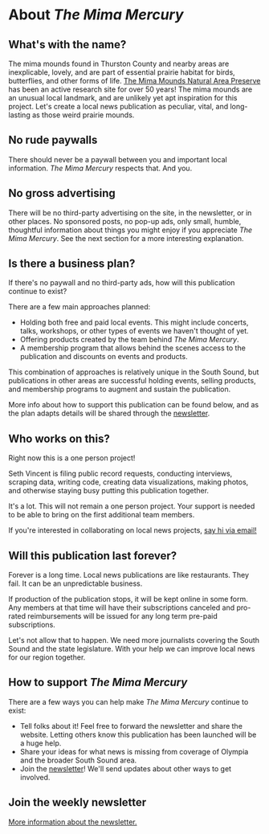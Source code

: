 <script>
import Newsletter from '$components/Newsletter.svelte'
</script>

# About _The Mima Mercury_

## What's with the name?
The mima mounds found in Thurston County and nearby areas are inexplicable, lovely, and are part of essential prairie habitat for birds, butterflies, and other forms of life. [The Mima Mounds Natural Area Preserve](https://www.dnr.wa.gov/MimaMounds) has been an active research site for over 50 years! The mima mounds are an unusual local landmark, and are unlikely yet apt inspiration for this project. Let's create a local news publication as peculiar, vital, and long-lasting as those weird prairie mounds. 

## No rude paywalls
There should never be a paywall between you and important local information. _The Mima Mercury_ respects that. And you.

## No gross advertising
There will be no third-party advertising on the site, in the newsletter, or in other places. No sponsored posts, no pop-up ads, only small, humble, thoughtful information about things you might enjoy if you appreciate _The Mima Mercury_. See the next section for a more interesting explanation.

## Is there a business plan?
If there's no paywall and no third-party ads, how will this publication continue to exist? 

There are a few main approaches planned:
- Holding both free and paid local events. This might include concerts, talks, workshops, or other types of events we haven't thought of yet.
- Offering products created by the team behind _The Mima Mercury_.
- A membership program that allows behind the scenes access to the publication and discounts on events and products.

This combination of approaches is relatively unique in the South Sound, but publications in other areas are successful holding events, selling products, and membership programs to augment and sustain the publication.

More info about how to support this publication can be found below, and as the plan adapts details will be shared through the [newsletter](/newsletter/).

## Who works on this?
Right now this is a one person project!

Seth Vincent is filing public record requests, conducting interviews, scraping data, writing code, creating data visualizations, making photos, and otherwise staying busy putting this publication together.

It's a lot. This will not remain a one person project. Your support is needed to be able to bring on the first additional team members.

If you're interested in collaborating on local news projects, [say hi via email!](/about/contact)

## Will this publication last forever?
Forever is a long time. Local news publications are like restaurants. They fail. It can be an unpredictable business.

If production of the publication stops, it will be kept online in some form. Any members at that time will have their subscriptions canceled and pro-rated reimbursements will be issued for any long term pre-paid subscriptions.

Let's not allow that to happen. We need more journalists covering the South Sound and the state legislature. With your help we can improve local news for our region together.

## How to support _The Mima Mercury_

There are a few ways you can help make _The Mima Mercury_ continue to exist:

- Tell folks about it! Feel free to forward the newsletter and share the website. Letting others know this publication has been launched will be a huge help.
- Share your ideas for what news is missing from coverage of Olympia and the broader South Sound area.
- Join the [newsletter](/newsletter/)! We'll send updates about other ways to get involved.

## Join the weekly newsletter

<Newsletter />

[More information about the newsletter.](/newsletter)
